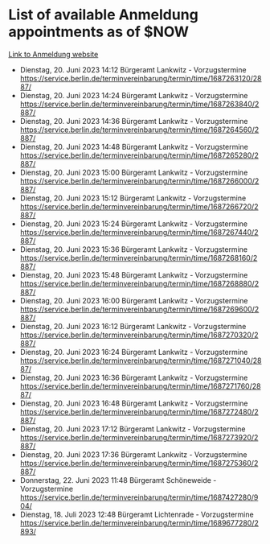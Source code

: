# List of available Anmeldung appointments as of $NOW
[Link to Anmeldung website](https://service.berlin.de/terminvereinbarung/termin/tag.php?termin=1&anliegen[]=120686&dienstleisterlist=122210,122217,327316,122219,327312,122227,327314,122231,327346,122243,327348,122254,122252,329742,122260,329745,122262,329748,122271,327278,122273,327274,122277,327276,330436,122280,327294,122282,327290,122284,327292,122291,327270,122285,327266,122286,327264,122296,327268,150230,329760,122297,327286,122294,327284,122312,329763,122314,329775,122304,327330,122311,327334,122309,327332,317869,122281,327352,122279,329772,122283,122276,327324,122274,327326,122267,329766,122246,327318,122251,327320,122257,327322,122208,327298,122226,327300&herkunft=http%3A%2F%2Fservice.berlin.de%2Fdienstleistung%2F120686%2F)
- Dienstag, 20. Juni 2023 14:12 Bürgeramt Lankwitz - Vorzugstermine https://service.berlin.de/terminvereinbarung/termin/time/1687263120/2887/
- Dienstag, 20. Juni 2023 14:24 Bürgeramt Lankwitz - Vorzugstermine https://service.berlin.de/terminvereinbarung/termin/time/1687263840/2887/
- Dienstag, 20. Juni 2023 14:36 Bürgeramt Lankwitz - Vorzugstermine https://service.berlin.de/terminvereinbarung/termin/time/1687264560/2887/
- Dienstag, 20. Juni 2023 14:48 Bürgeramt Lankwitz - Vorzugstermine https://service.berlin.de/terminvereinbarung/termin/time/1687265280/2887/
- Dienstag, 20. Juni 2023 15:00 Bürgeramt Lankwitz - Vorzugstermine https://service.berlin.de/terminvereinbarung/termin/time/1687266000/2887/
- Dienstag, 20. Juni 2023 15:12 Bürgeramt Lankwitz - Vorzugstermine https://service.berlin.de/terminvereinbarung/termin/time/1687266720/2887/
- Dienstag, 20. Juni 2023 15:24 Bürgeramt Lankwitz - Vorzugstermine https://service.berlin.de/terminvereinbarung/termin/time/1687267440/2887/
- Dienstag, 20. Juni 2023 15:36 Bürgeramt Lankwitz - Vorzugstermine https://service.berlin.de/terminvereinbarung/termin/time/1687268160/2887/
- Dienstag, 20. Juni 2023 15:48 Bürgeramt Lankwitz - Vorzugstermine https://service.berlin.de/terminvereinbarung/termin/time/1687268880/2887/
- Dienstag, 20. Juni 2023 16:00 Bürgeramt Lankwitz - Vorzugstermine https://service.berlin.de/terminvereinbarung/termin/time/1687269600/2887/
- Dienstag, 20. Juni 2023 16:12 Bürgeramt Lankwitz - Vorzugstermine https://service.berlin.de/terminvereinbarung/termin/time/1687270320/2887/
- Dienstag, 20. Juni 2023 16:24 Bürgeramt Lankwitz - Vorzugstermine https://service.berlin.de/terminvereinbarung/termin/time/1687271040/2887/
- Dienstag, 20. Juni 2023 16:36 Bürgeramt Lankwitz - Vorzugstermine https://service.berlin.de/terminvereinbarung/termin/time/1687271760/2887/
- Dienstag, 20. Juni 2023 16:48 Bürgeramt Lankwitz - Vorzugstermine https://service.berlin.de/terminvereinbarung/termin/time/1687272480/2887/
- Dienstag, 20. Juni 2023 17:12 Bürgeramt Lankwitz - Vorzugstermine https://service.berlin.de/terminvereinbarung/termin/time/1687273920/2887/
- Dienstag, 20. Juni 2023 17:36 Bürgeramt Lankwitz - Vorzugstermine https://service.berlin.de/terminvereinbarung/termin/time/1687275360/2887/
- Donnerstag, 22. Juni 2023 11:48 Bürgeramt Schöneweide - Vorzugstermine https://service.berlin.de/terminvereinbarung/termin/time/1687427280/904/
- Dienstag, 18. Juli 2023 12:48 Bürgeramt Lichtenrade - Vorzugstermine https://service.berlin.de/terminvereinbarung/termin/time/1689677280/2893/
